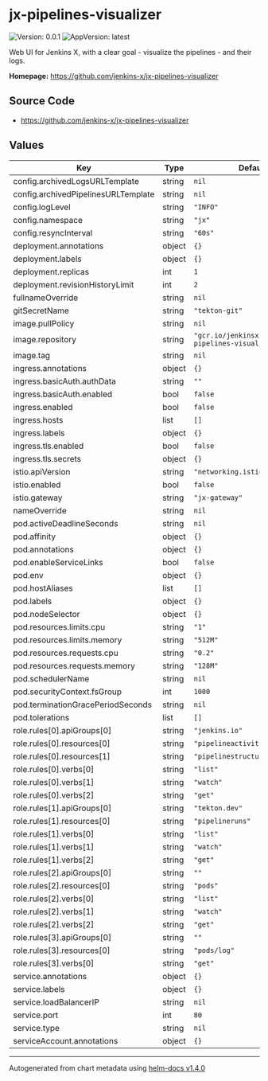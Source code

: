 # jx-pipelines-visualizer

![Version: 0.0.1](https://img.shields.io/badge/Version-0.0.1-informational?style=flat-square) ![AppVersion: latest](https://img.shields.io/badge/AppVersion-latest-informational?style=flat-square)

Web UI for Jenkins X, with a clear goal - visualize the pipelines - and their logs.

**Homepage:** <https://github.com/jenkins-x/jx-pipelines-visualizer>

## Source Code

* <https://github.com/jenkins-x/jx-pipelines-visualizer>

## Values

| Key | Type | Default | Description |
|-----|------|---------|-------------|
| config.archivedLogsURLTemplate | string | `nil` |  |
| config.archivedPipelinesURLTemplate | string | `nil` |  |
| config.logLevel | string | `"INFO"` |  |
| config.namespace | string | `"jx"` |  |
| config.resyncInterval | string | `"60s"` |  |
| deployment.annotations | object | `{}` |  |
| deployment.labels | object | `{}` |  |
| deployment.replicas | int | `1` |  |
| deployment.revisionHistoryLimit | int | `2` |  |
| fullnameOverride | string | `nil` |  |
| gitSecretName | string | `"tekton-git"` |  |
| image.pullPolicy | string | `nil` |  |
| image.repository | string | `"gcr.io/jenkinsxio/jx-pipelines-visualizer"` |  |
| image.tag | string | `nil` |  |
| ingress.annotations | object | `{}` |  |
| ingress.basicAuth.authData | string | `""` |  |
| ingress.basicAuth.enabled | bool | `false` |  |
| ingress.enabled | bool | `false` |  |
| ingress.hosts | list | `[]` |  |
| ingress.labels | object | `{}` |  |
| ingress.tls.enabled | bool | `false` |  |
| ingress.tls.secrets | object | `{}` |  |
| istio.apiVersion | string | `"networking.istio.io/v1beta1"` |  |
| istio.enabled | bool | `false` |  |
| istio.gateway | string | `"jx-gateway"` |  |
| nameOverride | string | `nil` |  |
| pod.activeDeadlineSeconds | string | `nil` |  |
| pod.affinity | object | `{}` |  |
| pod.annotations | object | `{}` |  |
| pod.enableServiceLinks | bool | `false` |  |
| pod.env | object | `{}` |  |
| pod.hostAliases | list | `[]` |  |
| pod.labels | object | `{}` |  |
| pod.nodeSelector | object | `{}` |  |
| pod.resources.limits.cpu | string | `"1"` |  |
| pod.resources.limits.memory | string | `"512M"` |  |
| pod.resources.requests.cpu | string | `"0.2"` |  |
| pod.resources.requests.memory | string | `"128M"` |  |
| pod.schedulerName | string | `nil` |  |
| pod.securityContext.fsGroup | int | `1000` |  |
| pod.terminationGracePeriodSeconds | string | `nil` |  |
| pod.tolerations | list | `[]` |  |
| role.rules[0].apiGroups[0] | string | `"jenkins.io"` |  |
| role.rules[0].resources[0] | string | `"pipelineactivities"` |  |
| role.rules[0].resources[1] | string | `"pipelinestructures"` |  |
| role.rules[0].verbs[0] | string | `"list"` |  |
| role.rules[0].verbs[1] | string | `"watch"` |  |
| role.rules[0].verbs[2] | string | `"get"` |  |
| role.rules[1].apiGroups[0] | string | `"tekton.dev"` |  |
| role.rules[1].resources[0] | string | `"pipelineruns"` |  |
| role.rules[1].verbs[0] | string | `"list"` |  |
| role.rules[1].verbs[1] | string | `"watch"` |  |
| role.rules[1].verbs[2] | string | `"get"` |  |
| role.rules[2].apiGroups[0] | string | `""` |  |
| role.rules[2].resources[0] | string | `"pods"` |  |
| role.rules[2].verbs[0] | string | `"list"` |  |
| role.rules[2].verbs[1] | string | `"watch"` |  |
| role.rules[2].verbs[2] | string | `"get"` |  |
| role.rules[3].apiGroups[0] | string | `""` |  |
| role.rules[3].resources[0] | string | `"pods/log"` |  |
| role.rules[3].verbs[0] | string | `"get"` |  |
| service.annotations | object | `{}` |  |
| service.labels | object | `{}` |  |
| service.loadBalancerIP | string | `nil` |  |
| service.port | int | `80` |  |
| service.type | string | `nil` |  |
| serviceAccount.annotations | object | `{}` |  |

----------------------------------------------
Autogenerated from chart metadata using [helm-docs v1.4.0](https://github.com/norwoodj/helm-docs/releases/v1.4.0)
